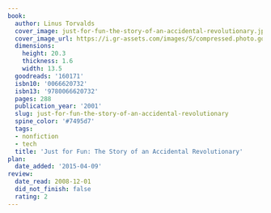 ```yaml
---
book:
  author: Linus Torvalds
  cover_image: just-for-fun-the-story-of-an-accidental-revolutionary.jpg
  cover_image_url: https://i.gr-assets.com/images/S/compressed.photo.goodreads.com/books/1440830026l/160171._SY475_.jpg
  dimensions:
    height: 20.3
    thickness: 1.6
    width: 13.5
  goodreads: '160171'
  isbn10: '0066620732'
  isbn13: '9780066620732'
  pages: 288
  publication_year: '2001'
  slug: just-for-fun-the-story-of-an-accidental-revolutionary
  spine_color: '#7495d7'
  tags:
  - nonfiction
  - tech
  title: 'Just for Fun: The Story of an Accidental Revolutionary'
plan:
  date_added: '2015-04-09'
review:
  date_read: 2008-12-01
  did_not_finish: false
  rating: 2
---
```

